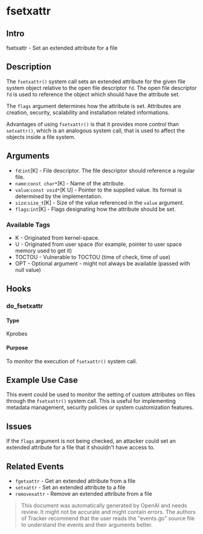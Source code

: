 
# fsetxattr

## Intro
fsetxattr - Set an extended attribute for a file

## Description
The `fsetxattr()` system call sets an extended attribute for the given file system object relative to the open file descriptor `fd`. The open file descriptor `fd` is used to reference the object which should have the attribute set.

The `flags` argument determines how the attribute is set. Attributes are creation, security, scalability and installation related informations.

Advantages of using `fsetxattr()` is that it provides more control than `setxattr()`, which is an analogous system call, that is used to affect the objects inside a file system.

## Arguments
* `fd`:`int`[K] - File descriptor. The file descriptor should reference a regular file.
* `name`:`const char*`[K] - Name of the attribute.
* `value`:`const void*`[K U] - Pointer to the supplied value. Its format is determined by the implementation.
* `size`:`size_t`[K] - Size of the value referenced in the `value` argument.
* `flags`:`int`[K] - Flags designating how the attribute should be set.

### Available Tags
* K - Originated from kernel-space.
* U - Originated from user space (for example, pointer to user space memory used to get it)
* TOCTOU - Vulnerable to TOCTOU (time of check, time of use)
* OPT - Optional argument - might not always be available (passed with null value)

## Hooks
### do_fsetxattr
#### Type
Kprobes
#### Purpose
To monitor the execution of `fsetxattr()` system call.

## Example Use Case
This event could be used to monitor the setting of custom attributes on files through the `fsetxattr()` system call. This is useful for implementing metadata management, security policies or system customization features.

## Issues
If the `flags` argument is not being checked, an attacker could set an extended attribute for a file that it shouldn't have access to.

## Related Events
* `fgetxattr` - Get an extended attribute from a file
* `setxattr` - Set an extended attribute to a file
* `removexattr` - Remove an extended attribute from a file

> This document was automatically generated by OpenAI and needs review. It might
> not be accurate and might contain errors. The authors of Tracker recommend that
> the user reads the "events.go" source file to understand the events and their
> arguments better.
